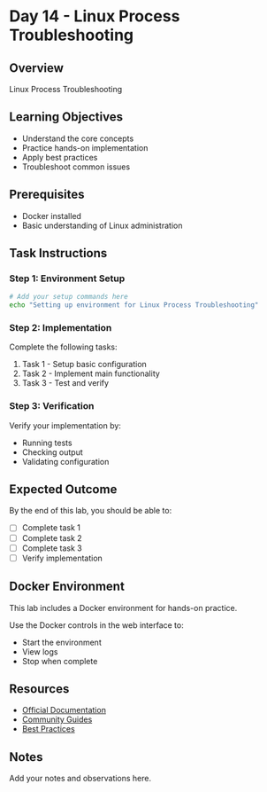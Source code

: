 # Day 14 - Linux Process Troubleshooting

## Overview
Linux Process Troubleshooting

## Learning Objectives
- Understand the core concepts
- Practice hands-on implementation
- Apply best practices
- Troubleshoot common issues

## Prerequisites
- Docker installed
- Basic understanding of Linux administration

## Task Instructions

### Step 1: Environment Setup
```bash
# Add your setup commands here
echo "Setting up environment for Linux Process Troubleshooting"
```

### Step 2: Implementation
Complete the following tasks:
1. Task 1 - Setup basic configuration
2. Task 2 - Implement main functionality
3. Task 3 - Test and verify

### Step 3: Verification
Verify your implementation by:
- Running tests
- Checking output
- Validating configuration

## Expected Outcome
By the end of this lab, you should be able to:
- [ ] Complete task 1
- [ ] Complete task 2
- [ ] Complete task 3
- [ ] Verify implementation

## Docker Environment
This lab includes a Docker environment for hands-on practice.

Use the Docker controls in the web interface to:
- Start the environment
- View logs
- Stop when complete

## Resources
- [Official Documentation](#)
- [Community Guides](#)
- [Best Practices](#)

## Notes
Add your notes and observations here.
